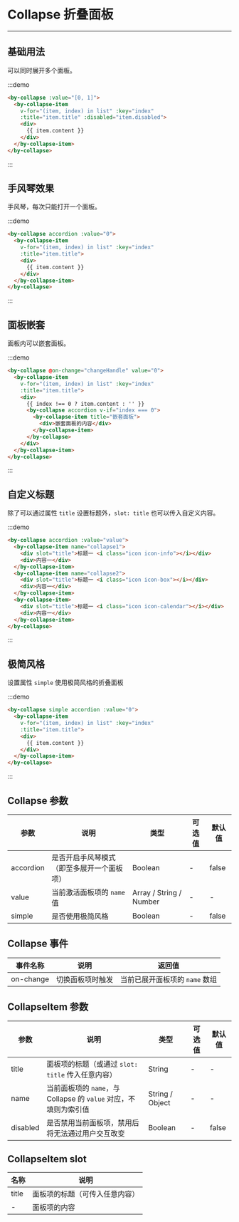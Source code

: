 
# Collapse 折叠面板

----

## 基础用法

可以同时展开多个面板。

:::demo
```html
<by-collapse :value="[0, 1]">
  <by-collapse-item
    v-for="(item, index) in list" :key="index"
    :title="item.title" :disabled="item.disabled">
    <div>
      {{ item.content }}
    </div>
  </by-collapse-item>
</by-collapse>
```
:::

## 手风琴效果

手风琴，每次只能打开一个面板。

:::demo
```html
<by-collapse accordion :value="0">
  <by-collapse-item
    v-for="(item, index) in list" :key="index"
    :title="item.title">
    <div>
      {{ item.content }}
    </div>
  </by-collapse-item>
</by-collapse>
```
:::

## 面板嵌套

面板内可以嵌套面板。

:::demo
```html
<by-collapse @on-change="changeHandle" value="0">
  <by-collapse-item
    v-for="(item, index) in list" :key="index"
    :title="item.title">
    <div>
      {{ index !== 0 ? item.content : '' }}
      <by-collapse accordion v-if="index === 0">
        <by-collapse-item title="嵌套面板">
          <div>嵌套面板的内容</div>
        </by-collapse-item>
      </by-collapse>
    </div>
  </by-collapse-item>
</by-collapse>
```
:::


## 自定义标题

除了可以通过属性 `title` 设置标题外，`slot: title` 也可以传入自定义内容。

:::demo
```html
<by-collapse accordion :value="value">
  <by-collapse-item name="collapse1">
    <div slot="title">标题一 <i class="icon icon-info"></i></div>
    <div>内容一</div>
  </by-collapse-item>
  <by-collapse-item name="collapse2">
    <div slot="title">标题一 <i class="icon icon-box"></i></div>
    <div>内容一</div>
  </by-collapse-item>
  <by-collapse-item>
    <div slot="title">标题一 <i class="icon icon-calendar"></i></div>
    <div>内容一</div>
  </by-collapse-item>
</by-collapse>
```
:::

## 极简风格

设置属性 `simple` 使用极简风格的折叠面板

:::demo
```html
<by-collapse simple accordion :value="0">
  <by-collapse-item
    v-for="(item, index) in list" :key="index"
    :title="item.title">
    <div>
      {{ item.content }}
    </div>
  </by-collapse-item>
</by-collapse>
```
:::

## Collapse 参数

| 参数      | 说明          | 类型      | 可选值                           | 默认值  |
|---------- |-------------- |---------- |--------------------------------  |-------- |
| accordion | 是否开启手风琴模式（即至多展开一个面板项） | Boolean | - | false |
| value | 当前激活面板项的 `name` 值 | Array / String / Number | - | - |
| simple | 是否使用极简风格 | Boolean | - | false |

## Collapse 事件

| 事件名称      | 说明          | 返回值  |
|---------- |-------------- |---------- |
| on-change | 切换面板项时触发 | 当前已展开面板项的 `name` 数组 |

## CollapseItem 参数

| 参数      | 说明          | 类型      | 可选值                           | 默认值  |
|---------- |-------------- |---------- |--------------------------------  |-------- |
| title | 面板项的标题（或通过 `slot: title` 传入任意内容） | String | - | - |
| name | 当前面板项的 `name`，与 Collapse 的 `value` 对应，不填则为索引值 | String / Object | - | - |
| disabled | 是否禁用当前面板项，禁用后将无法通过用户交互改变 | Boolean | - | false |

## CollapseItem slot

| 名称      | 说明 |
|----------|-------- |
| title | 面板项的标题（可传入任意内容） |
| - | 面板项的内容 |

<script>
  export default {
    data () {
      return {
        list: [
          { title: '标题1', content: '内容1' },
          { title: '标题2', content: '内容2' },
          { title: '标题3', content: '内容3', disabled: true }
        ],
        value: 'collapse1'
      }
    },
    methods: {
      changeHandle (val) {
          alert(`collapse change event: ${val}`)
        // this.$Message.info(`collapse change event: ${val}`)
      }
    }
  }
</script>
